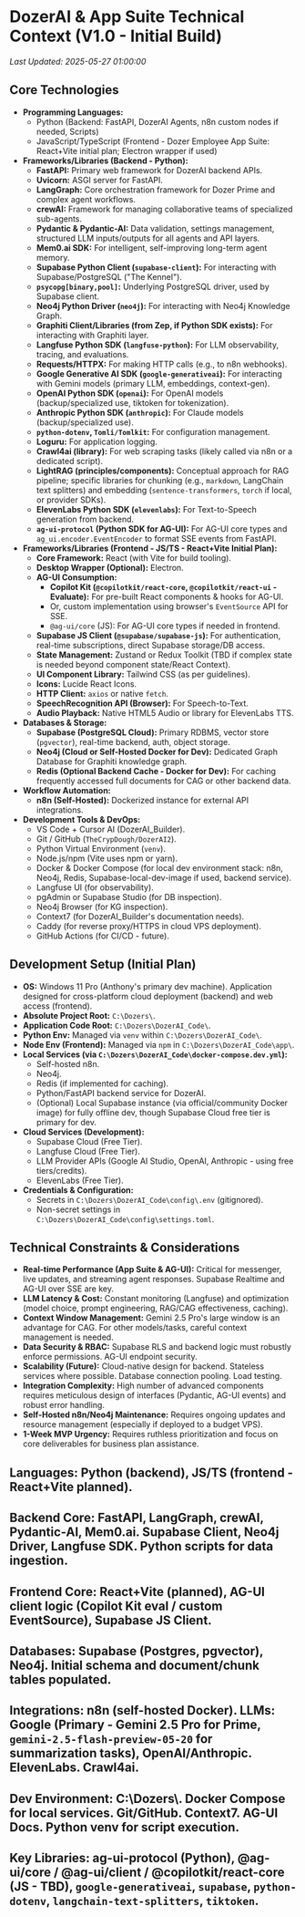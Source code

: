 # DozerAI & App Suite Technical Context (V1.0 - Initial Build)

*Last Updated: 2025-05-27 01:00:00*

## Core Technologies

- **Programming Languages:**
    - Python (Backend: FastAPI, DozerAI Agents, n8n custom nodes if needed, Scripts)
    - JavaScript/TypeScript (Frontend - Dozer Employee App Suite: React+Vite initial plan; Electron wrapper if used)
- **Frameworks/Libraries (Backend - Python):**
    - **FastAPI:** Primary web framework for DozerAI backend APIs.
    - **Uvicorn:** ASGI server for FastAPI.
    - **LangGraph:** Core orchestration framework for Dozer Prime and complex agent workflows.
    - **crewAI:** Framework for managing collaborative teams of specialized sub-agents.
    - **Pydantic & Pydantic-AI:** Data validation, settings management, structured LLM inputs/outputs for all agents and API layers.
    - **Mem0.ai SDK:** For intelligent, self-improving long-term agent memory.
    - **Supabase Python Client (`supabase-client`):** For interacting with Supabase/PostgreSQL ("The Kennel").
    - **`psycopg[binary,pool]`:** Underlying PostgreSQL driver, used by Supabase client.
    - **Neo4j Python Driver (`neo4j`):** For interacting with Neo4j Knowledge Graph.
    - **Graphiti Client/Libraries (from Zep, if Python SDK exists):** For interacting with Graphiti layer.
    - **Langfuse Python SDK (`langfuse-python`):** For LLM observability, tracing, and evaluations.
    - **Requests/HTTPX:** For making HTTP calls (e.g., to n8n webhooks).
    - **Google Generative AI SDK (`google-generativeai`):** For interacting with Gemini models (primary LLM, embeddings, context-gen).
    - **OpenAI Python SDK (`openai`):** For OpenAI models (backup/specialized use, tiktoken for tokenization).
    - **Anthropic Python SDK (`anthropic`):** For Claude models (backup/specialized use).
    - **`python-dotenv`, `Tomli/Tomlkit`:** For configuration management.
    - **Loguru:** For application logging.
    - **Crawl4ai (library):** For web scraping tasks (likely called via n8n or a dedicated script).
    - **LightRAG (principles/components):** Conceptual approach for RAG pipeline; specific libraries for chunking (e.g., `markdown`, LangChain text splitters) and embedding (`sentence-transformers`, `torch` if local, or provider SDKs).
    - **ElevenLabs Python SDK (`elevenlabs`):** For Text-to-Speech generation from backend.
    - **`ag-ui-protocol` (Python SDK for AG-UI):** For AG-UI core types and `ag_ui.encoder.EventEncoder` to format SSE events from FastAPI.
- **Frameworks/Libraries (Frontend - JS/TS - React+Vite Initial Plan):**
    - **Core Framework:** React (with Vite for build tooling).
    - **Desktop Wrapper (Optional):** Electron.
    *   **AG-UI Consumption:**
        *   **Copilot Kit (`@copilotkit/react-core`, `@copilotkit/react-ui` - Evaluate):** For pre-built React components & hooks for AG-UI.
        *   Or, custom implementation using browser's `EventSource` API for SSE.
        *   `@ag-ui/core` (JS): For AG-UI core types if needed in frontend.
    - **Supabase JS Client (`@supabase/supabase-js`):** For authentication, real-time subscriptions, direct Supabase storage/DB access.
    - **State Management:** Zustand or Redux Toolkit (TBD if complex state is needed beyond component state/React Context).
    - **UI Component Library:** Tailwind CSS (as per guidelines).
    - **Icons:** Lucide React Icons.
    - **HTTP Client:** `axios` or native `fetch`.
    - **SpeechRecognition API (Browser):** For Speech-to-Text.
    - **Audio Playback:** Native HTML5 Audio or library for ElevenLabs TTS.
- **Databases & Storage:**
    - **Supabase (PostgreSQL Cloud):** Primary RDBMS, vector store (`pgvector`), real-time backend, auth, object storage.
    - **Neo4j (Cloud or Self-Hosted Docker for Dev):** Dedicated Graph Database for Graphiti knowledge graph.
    - **Redis (Optional Backend Cache - Docker for Dev):** For caching frequently accessed full documents for CAG or other backend data.
- **Workflow Automation:**
    - **n8n (Self-Hosted):** Dockerized instance for external API integrations.
- **Development Tools & DevOps:**
    - VS Code + Cursor AI (DozerAI_Builder).
    - Git / GitHub (`TheCrypDough/DozerAI2`).
    - Python Virtual Environment (`venv`).
    - Node.js/npm (Vite uses npm or yarn).
    - Docker & Docker Compose (for local dev environment stack: n8n, Neo4j, Redis, Supabase-local-dev-image if used, backend service).
    - Langfuse UI (for observability).
    - pgAdmin or Supabase Studio (for DB inspection).
    - Neo4j Browser (for KG inspection).
    - Context7 (for DozerAI_Builder's documentation needs).
    - Caddy (for reverse proxy/HTTPS in cloud VPS deployment).
    - GitHub Actions (for CI/CD - future).

## Development Setup (Initial Plan)

- **OS:** Windows 11 Pro (Anthony's primary dev machine). Application designed for cross-platform cloud deployment (backend) and web access (frontend).
- **Absolute Project Root:** `C:\Dozers\`.
- **Application Code Root:** `C:\Dozers\DozerAI_Code\`.
- **Python Env:** Managed via `venv` within `C:\Dozers\DozerAI_Code\`.
- **Node Env (Frontend):** Managed via `npm` in `C:\Dozers\DozerAI_Code\app\`.
- **Local Services (via `C:\Dozers\DozerAI_Code\docker-compose.dev.yml`):**
    - Self-hosted n8n.
    - Neo4j.
    - Redis (if implemented for caching).
    - Python/FastAPI backend service for DozerAI.
    - (Optional) Local Supabase instance (via official/community Docker image) for fully offline dev, though Supabase Cloud free tier is primary for dev.
- **Cloud Services (Development):**
    - Supabase Cloud (Free Tier).
    - Langfuse Cloud (Free Tier).
    - LLM Provider APIs (Google AI Studio, OpenAI, Anthropic - using free tiers/credits).
    - ElevenLabs (Free Tier).
- **Credentials & Configuration:**
    - Secrets in `C:\Dozers\DozerAI_Code\config\.env` (gitignored).
    - Non-secret settings in `C:\Dozers\DozerAI_Code\config\settings.toml`.

## Technical Constraints & Considerations

- **Real-time Performance (App Suite & AG-UI):** Critical for messenger, live updates, and streaming agent responses. Supabase Realtime and AG-UI over SSE are key.
- **LLM Latency & Cost:** Constant monitoring (Langfuse) and optimization (model choice, prompt engineering, RAG/CAG effectiveness, caching).
- **Context Window Management:** Gemini 2.5 Pro's large window is an advantage for CAG. For other models/tasks, careful context management is needed.
- **Data Security & RBAC:** Supabase RLS and backend logic must robustly enforce permissions. AG-UI endpoint security.
- **Scalability (Future):** Cloud-native design for backend. Stateless services where possible. Database connection pooling. Load testing.
- **Integration Complexity:** High number of advanced components requires meticulous design of interfaces (Pydantic, AG-UI events) and robust error handling.
- **Self-Hosted n8n/Neo4j Maintenance:** Requires ongoing updates and resource management (especially if deployed to a budget VPS).
- **1-Week MVP Urgency:** Requires ruthless prioritization and focus on core deliverables for business plan assistance.

## Languages: Python (backend), JS/TS (frontend - React+Vite planned).
## Backend Core: FastAPI, LangGraph, crewAI, Pydantic-AI, Mem0.ai. Supabase Client, Neo4j Driver, Langfuse SDK. Python scripts for data ingestion.
## Frontend Core: React+Vite (planned), AG-UI client logic (Copilot Kit eval / custom EventSource), Supabase JS Client.
## Databases: Supabase (Postgres, pgvector), Neo4j. Initial schema and document/chunk tables populated.
## Integrations: n8n (self-hosted Docker). LLMs: Google (Primary - Gemini 2.5 Pro for Prime, `gemini-2.5-flash-preview-05-20` for summarization tasks), OpenAI/Anthropic. ElevenLabs. Crawl4ai.
## Dev Environment: C:\\Dozers\\. Docker Compose for local services. Git/GitHub. Context7. AG-UI Docs. Python venv for script execution.
## Key Libraries: ag-ui-protocol (Python), @ag-ui/core / @ag-ui/client / @copilotkit/react-core (JS - TBD), `google-generativeai`, `supabase`, `python-dotenv`, `langchain-text-splitters`, `tiktoken`.